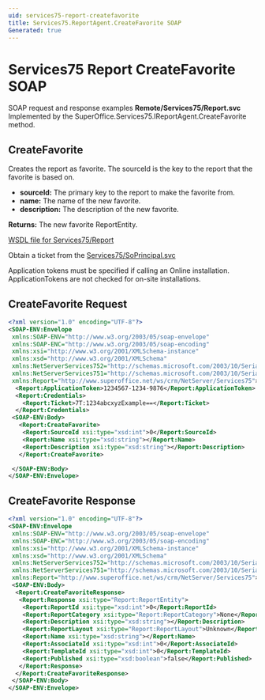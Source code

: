 ```yaml
---
uid: services75-report-createfavorite
title: Services75.ReportAgent.CreateFavorite SOAP
Generated: true
---
```


# Services75 Report CreateFavorite SOAP

SOAP request and response examples **Remote/Services75/Report.svc**
Implemented by the <see cref="M:SuperOffice.Services75.IReportAgent.CreateFavorite">SuperOffice.Services75.IReportAgent.CreateFavorite</see> method.

## CreateFavorite

Creates the report as favorite. The sourceId is the key to the report that the favorite is based on.

* **sourceId:** The primary key to the report to make the favorite from.
* **name:** The name of the new favorite.
* **description:** The description of the new favorite.

**Returns:** The new favorite ReportEntity.


[WSDL file for Services75/Report](../Services75-Report.md)

Obtain a ticket from the [Services75/SoPrincipal.svc](../SoPrincipal/index.md)

Application tokens must be specified if calling an Online installation. ApplicationTokens are not checked for on-site installations.

## CreateFavorite Request

```xml
<?xml version="1.0" encoding="UTF-8"?>
<SOAP-ENV:Envelope
 xmlns:SOAP-ENV="http://www.w3.org/2003/05/soap-envelope"
 xmlns:SOAP-ENC="http://www.w3.org/2003/05/soap-encoding"
 xmlns:xsi="http://www.w3.org/2001/XMLSchema-instance"
 xmlns:xsd="http://www.w3.org/2001/XMLSchema"
 xmlns:NetServerServices752="http://schemas.microsoft.com/2003/10/Serialization/Arrays"
 xmlns:NetServerServices751="http://schemas.microsoft.com/2003/10/Serialization/"
 xmlns:Report="http://www.superoffice.net/ws/crm/NetServer/Services75">
  <Report:ApplicationToken>1234567-1234-9876</Report:ApplicationToken>
  <Report:Credentials>
    <Report:Ticket>7T:1234abcxyzExample==</Report:Ticket>
  </Report:Credentials>
 <SOAP-ENV:Body>
   <Report:CreateFavorite>
    <Report:SourceId xsi:type="xsd:int">0</Report:SourceId>
    <Report:Name xsi:type="xsd:string"></Report:Name>
    <Report:Description xsi:type="xsd:string"></Report:Description>
   </Report:CreateFavorite>

 </SOAP-ENV:Body>
</SOAP-ENV:Envelope>

```


## CreateFavorite Response

```xml
<?xml version="1.0" encoding="UTF-8"?>
<SOAP-ENV:Envelope
 xmlns:SOAP-ENV="http://www.w3.org/2003/05/soap-envelope"
 xmlns:SOAP-ENC="http://www.w3.org/2003/05/soap-encoding"
 xmlns:xsi="http://www.w3.org/2001/XMLSchema-instance"
 xmlns:xsd="http://www.w3.org/2001/XMLSchema"
 xmlns:NetServerServices752="http://schemas.microsoft.com/2003/10/Serialization/Arrays"
 xmlns:NetServerServices751="http://schemas.microsoft.com/2003/10/Serialization/"
 xmlns:Report="http://www.superoffice.net/ws/crm/NetServer/Services75">
 <SOAP-ENV:Body>
  <Report:CreateFavoriteResponse>
   <Report:Response xsi:type="Report:ReportEntity">
    <Report:ReportId xsi:type="xsd:int">0</Report:ReportId>
    <Report:ReportCategory xsi:type="Report:ReportCategory">None</Report:ReportCategory>
    <Report:Description xsi:type="xsd:string"></Report:Description>
    <Report:ReportLayout xsi:type="Report:ReportLayout">Unknown</Report:ReportLayout>
    <Report:Name xsi:type="xsd:string"></Report:Name>
    <Report:AssociateId xsi:type="xsd:int">0</Report:AssociateId>
    <Report:TemplateId xsi:type="xsd:int">0</Report:TemplateId>
    <Report:Published xsi:type="xsd:boolean">false</Report:Published>
   </Report:Response>
  </Report:CreateFavoriteResponse>
 </SOAP-ENV:Body>
</SOAP-ENV:Envelope>

```

